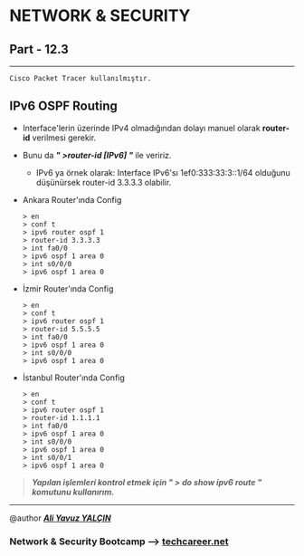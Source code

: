 # NETWORK & SECURITY

## Part - 12.3
----

	Cisco Packet Tracer kullanılmıştır.

## IPv6 OSPF Routing

*	Interface'lerin üzerinde IPv4 olmadığından dolayı manuel olarak **router-id** verilmesi gerekir.
*	Bunu da ***" >router-id [IPv6] "*** ile veririz.
	*	IPv6 ya örnek olarak: Interface IPv6'sı 1ef0:333:33:3::1/64 olduğunu düşünürsek router-id 3.3.3.3 olabilir.

*	Ankara Router'ında Config

		> en
		> conf t
		> ipv6 router ospf 1
		> router-id 3.3.3.3
		> int fa0/0
		> ipv6 ospf 1 area 0
		> int s0/0/0
		> ipv6 ospf 1 area 0

*	İzmir Router'ında Config

		> en
		> conf t
		> ipv6 router ospf 1
		> router-id 5.5.5.5
		> int fa0/0
		> ipv6 ospf 1 area 0
		> int s0/0/0
		> ipv6 ospf 1 area 0

*	İstanbul Router'ında Config

		> en
		> conf t
		> ipv6 router ospf 1
		> router-id 1.1.1.1
		> int fa0/0
		> ipv6 ospf 1 area 0
		> int s0/0/0
		> ipv6 ospf 1 area 0
		> int s0/0/1
		> ipv6 ospf 1 area 0


> ***Yapılan işlemleri kontrol etmek için *" > do show ipv6 route "* komutunu kullanırım.***

---

@author ***[Ali Yavuz YALÇIN](https://www.linkedin.com/in/ali-yavuz-yalcin/)***

### Network & Security Bootcamp --> [techcareer.net](https://www.techcareer.net/en)


